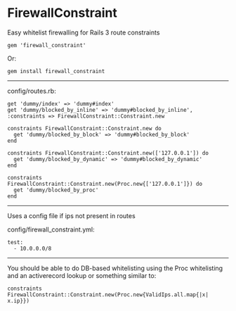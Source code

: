 FirewallConstraint
========

Easy whitelist firewalling for Rails 3 route constraints

    gem 'firewall_constraint'

Or:

    gem install firewall_constraint

-----

config/routes.rb:

    get 'dummy/index' => 'dummy#index'
    get 'dummy/blocked_by_inline' => 'dummy#blocked_by_inline', :constraints => FirewallConstraint::Constraint.new
  
    constraints FirewallConstraint::Constraint.new do
      get 'dummy/blocked_by_block' => 'dummy#blocked_by_block'
    end
  
    constraints FirewallConstraint::Constraint.new(['127.0.0.1']) do
      get 'dummy/blocked_by_dynamic' => 'dummy#blocked_by_dynamic'
    end

    constraints FirewallConstraint::Constraint.new(Proc.new{['127.0.0.1']}) do
      get 'dummy/blocked_by_proc'
    end

----

Uses a config file if ips not present in routes

config/firewall_constraint.yml:

    test:
      - 10.0.0.0/8

----

You should be able to do DB-based whitelisting using the Proc whitelisting and an activerecord lookup or something similar to:

    constraints FirewallConstraint::Constraint.new(Proc.new{ValidIps.all.map{|x| x.ip}})